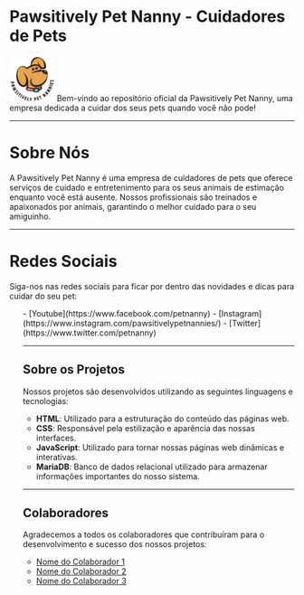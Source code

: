 <h1>Pawsitively Pet Nanny - Cuidadores de Pets</h1>

<img src="PAWSITIVELY.png" widht="80" height="80"></img>
Bem-vindo ao repositório oficial da Pawsitively Pet Nanny, uma empresa dedicada a cuidar dos seus pets quando você não pode!

---

<h1>Sobre Nós</h1>

<p>A Pawsitively Pet Nanny é uma empresa de cuidadores de pets que oferece serviços de cuidado e entretenimento para os seus animais de estimação enquanto você está ausente. Nossos profissionais são treinados e apaixonados por animais, garantindo o melhor cuidado para o seu amiguinho.</p>

---

<h1>Redes Sociais</h1>

<p>Siga-nos nas redes sociais para ficar por dentro das novidades e dicas para cuidar do seu pet:
<ul>
  <p>
- [Youtube](https://www.facebook.com/petnanny)
- [Instagram](https://www.instagram.com/pawsitivelypetnannies/)
- [Twitter](https://www.twitter.com/petnanny)
</p>

---

## Sobre os Projetos

Nossos projetos são desenvolvidos utilizando as seguintes linguagens e tecnologias:

- **HTML**: Utilizado para a estruturação do conteúdo das páginas web.
- **CSS**: Responsável pela estilização e aparência das nossas interfaces.
- **JavaScript**: Utilizado para tornar nossas páginas web dinâmicas e interativas.
- **MariaDB**: Banco de dados relacional utilizado para armazenar informações importantes do nosso sistema.

---

## Colaboradores

Agradecemos a todos os colaboradores que contribuíram para o desenvolvimento e sucesso dos nossos projetos:

- [Nome do Colaborador 1](link_para_perfil_no_github)
- [Nome do Colaborador 2](link_para_perfil_no_github)
- [Nome do Colaborador 3](link_para_perfil_no_github)

